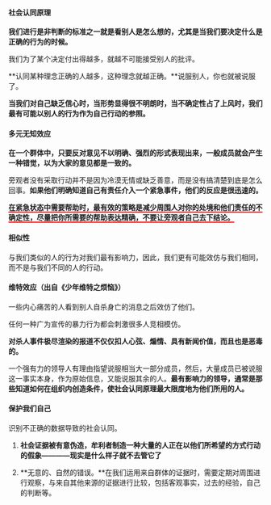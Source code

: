 #### 社会认同原理

**我们进行是非判断的标准之一就是看别人是怎么想的，尤其是当我们要决定什么是正确的行为的时候。**

我们为了某个决定付出得越多，就越不可能接受别人的批评。

**认同某种理念正确的人越多，这种理念就越正确。**说服别人，你也就被说服了。

**当我们对自己缺乏信心时，当形势显得很不明朗时，当不确定性占了上风时，我们最有可能以别人的行为作为自己行动的参照。**

#### 多元无知效应

**在一个群体中，只要反对意见不以明确、强烈的形式表现出来，一般成员就会产生一种错觉，以为大家的意见都是一致的。**

旁观者没有采取行动并不是因为冷漠无情或缺乏善意，而是没有搞清楚到底是怎么回事。**如果他们明确知道自己有责任介入一个紧急事件，他们的反应是很迅速的。**

<span style="border-bottom:2px solid red">**在紧急状态中需要帮助时，最有效的策略是减少周围人对你的处境和他们责任的不确定性，尽量把你所需要的帮助表达精确，不要让旁观者自己去下结论。**</span>

#### 相似性

与我们类似的人的行为对我们最有影响力，因此，我们更有可能效仿与我们相同，而不是与我们不同的人的行动。

#### 维特效应（出自《少年维特之烦恼》）

一些内心痛苦的人看到别人自杀身亡的消息之后效仿了他们。

任何一种广为宣传的暴力行为都会刺激很多人竞相模仿。

**对杀人事件极尽渲染的报道不仅仅扣人心弦、煽情、具有新闻价值，而且也是恶毒的。**

一个强有力的领导人有理由指望说服相当大一部分成员，然后，大量成员已被说服这一事实本身，作为原始信息，又能说服其余的人。**最有影响力的领导，通常是那些知道如何在组织内创造条件，使社会认同原理最大限度地为他们所用的人。**

#### 保护我们自己

识别不正确的数据导致的社会认同。

1. **社会证据被有意伪造，牟利者制造一种大量的人正在以他们所希望的方式行动的假象————现实是什么样子就不去管它了**

2. **无意的、自然的错误。**在我们运用来自群体的证据时，需要定期对周围进行观察，与来自其他来源的证据进行比较，包括客观事实，过去的经验，自己的判断等。
